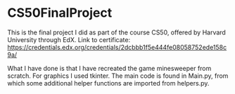 # CS50FinalProject
This is the final project I did as part of the course CS50, offered by Harvard University through EdX. Link to certificate:
https://credentials.edx.org/credentials/2dcbbb1f5e444fe08058752ede158c9a/

What I have done is that I have recreated the game minesweeper from scratch. For graphics I used tkinter. The main code is found in Main.py, from which some additional helper functions are imported from helpers.py.

